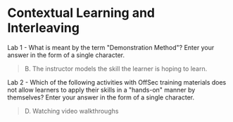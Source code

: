 # Contextual Learning and Interleaving

Lab 1 - What is meant by the term "Demonstration Method"? Enter your answer in the form of a single character.
>B. The instructor models the skill the learner is hoping to learn.

Lab 2 - Which of the following activities with OffSec training materials does not allow learners to apply their skills in a "hands-on" manner by themselves? Enter your answer in the form of a single character.
>D. Watching video walkthroughs
